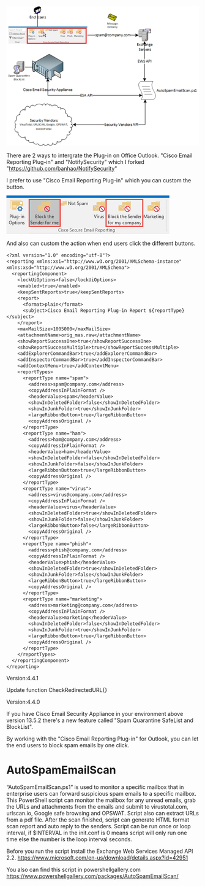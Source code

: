 <img src="/procedure.jpg">

There are 2 ways to intergrate the Plug-in on Office Outlook. "Cisco Email Reporting Plug-in" and "NotifySecurity" which I forked "https://github.com/banhao/NotifySecurity"

I prefer to use "Cisco Email Reporting Plug-in" which you can custom the button.

<img src="/plug-in.jpg">

And also can custom the action when end users click the different buttons.

```
<?xml version="1.0" encoding="utf-8"?>
<reporting xmlns:xsi="http://www.w3.org/2001/XMLSchema-instance" xmlns:xsd="http://www.w3.org/2001/XMLSchema">
  <reportingComponent>
    <lockUiOptions>false</lockUiOptions>
    <enabled>true</enabled>
    <keepSentReports>true</keepSentReports>
    <report>
      <format>plain</format>
      <subject>Cisco Email Reporting Plug-in Report ${reportType}</subject>
    </report>
    <maxMailSize>1005000</maxMailSize>
    <attachmentName>orig_mas.raw</attachmentName>
    <showReportSuccessOne>true</showReportSuccessOne>
    <showReportSuccessMultiple>true</showReportSuccessMultiple>
    <addExplorerCommandBar>true</addExplorerCommandBar>
    <addInspectorCommandBar>true</addInspectorCommandBar>
    <addContextMenu>true</addContextMenu>
    <reportTypes>
      <reportType name="spam">
        <address>spam@company.com</address>
        <copyAddressInPlainFormat />
        <headerValue>spam</headerValue>
        <showInDeletedFolder>false</showInDeletedFolder>
        <showInJunkFolder>true</showInJunkFolder>
        <largeRibbonButton>true</largeRibbonButton>
        <copyAddressOriginal />
      </reportType>
      <reportType name="ham">
        <address>ham@company.com</address>
        <copyAddressInPlainFormat />
        <headerValue>ham</headerValue>
        <showInDeletedFolder>false</showInDeletedFolder>
        <showInJunkFolder>false</showInJunkFolder>
        <largeRibbonButton>true</largeRibbonButton>
        <copyAddressOriginal />
      </reportType>
      <reportType name="virus">
        <address>virus@company.com</address>
        <copyAddressInPlainFormat />
        <headerValue>virus</headerValue>
        <showInDeletedFolder>true</showInDeletedFolder>
        <showInJunkFolder>false</showInJunkFolder>
        <largeRibbonButton>false</largeRibbonButton>
        <copyAddressOriginal />
      </reportType>
      <reportType name="phish">
        <address>phish@company.com</address>
        <copyAddressInPlainFormat />
        <headerValue>phish</headerValue>
        <showInDeletedFolder>true</showInDeletedFolder>
        <showInJunkFolder>false</showInJunkFolder>
        <largeRibbonButton>true</largeRibbonButton>
        <copyAddressOriginal />
      </reportType>
      <reportType name="marketing">
        <address>marketing@company.com</address>
        <copyAddressInPlainFormat />
        <headerValue>marketing</headerValue>
        <showInDeletedFolder>false</showInDeletedFolder>
        <showInJunkFolder>true</showInJunkFolder>
        <largeRibbonButton>true</largeRibbonButton>
        <copyAddressOriginal />
      </reportType>
    </reportTypes>
  </reportingComponent>
</reporting>
```

Version:4.4.1

Update function CheckRedirectedURL{}

Version:4.4.0

If you have Cisco Email Security Appliance in your environment above version 13.5.2 there's a new feature called "Spam Quarantine SafeList and BlockList".

By working with the "Cisco Email Reporting Plug-in" for Outlook, you can let the end users to block spam emails by one click.

# AutoSpamEmailScan
“AutoSpamEmailScan.ps1” is used to monitor a specific mailbox that in enterprise users can forward suspicious spam emails to a specific mailbox. 
This PowerShell script can monitor the mailbox for any unread emails, grab the URLs and attachments from the emails and submit to virustotal.com, urlscan.io, Google safe browsing and OPSWAT. Script also can extract URLs from a pdf file. 
After the scan finished, script can generate HTML format scan report and auto reply to the senders.
Script can be run once or loop interval, if $INTERVAL in the init.conf is 0 means script will only run one time else the number is the loop interval seconds.

Before you run the script Install the Exchange Web Services Managed API 2.2. 
https://www.microsoft.com/en-us/download/details.aspx?id=42951

You also can find this script in powershellgallery.com
https://www.powershellgallery.com/packages/AutoSpamEmailScan/
